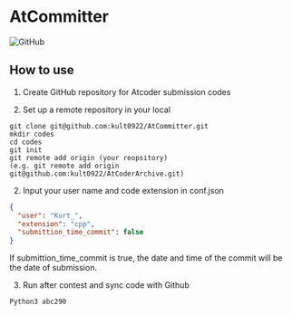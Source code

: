 # AtCommitter

![GitHub](https://img.shields.io/github/license/kult0922/AtCommitter)

## How to use
1. Create GitHub repository for Atcoder submission codes

2. Set up a remote repository in your local
```
git clone git@github.com:kult0922/AtCommitter.git
mkdir codes
cd codes
git init
git remote add origin (your reopsitory)
(e.g. git remote add origin git@github.com:kult0922/AtCoderArchive.git)
```

2. Input your user name and code extension in conf.json
``` conf.json
{
  "user": "Kurt_",
  "extension": "cpp",
  "submittion_time_commit": false
}
```
If submittion_time_commit is true, the date and time of the commit will be the date of submission.

3. Run after contest and sync code with Github
```
Python3 abc290
```
